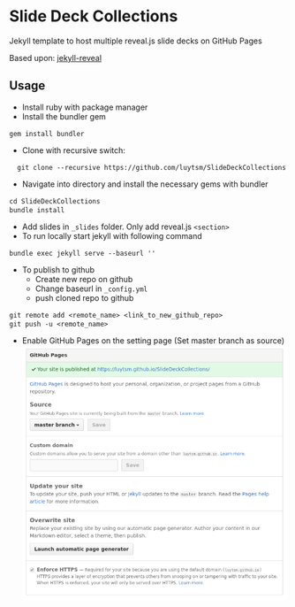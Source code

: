 # Slide Deck Collections
Jekyll template to host multiple reveal.js slide decks on GitHub Pages 

Based upon:
[jekyll-reveal](https://github.com/jens-na/jekyll-reveal)

## Usage

* Install ruby with package manager
* Install the bundler gem
```shell
gem install bundler
```
* Clone with recursive switch:  
```shell
  git clone --recursive https://github.com/luytsm/SlideDeckCollections
```
* Navigate into directory and install the necessary gems with bundler 
```shell
cd SlideDeckCollections
bundle install 
```
* Add slides in `_slides` folder. Only add reveal.js `<section>` 
* To run locally start jekyll with following command
```shell
bundle exec jekyll serve --baseurl ''
```
* To publish to github  
  * Create new repo on github
  * Change baseurl in `_config.yml`
  * push cloned repo to github

```shell
git remote add <remote_name> <link_to_new_github_repo>
git push -u <remote_name>
```
* Enable GitHub Pages on the setting page (Set master branch as source)
![GitHub Pages Settings](github_pages_settings.png)




